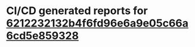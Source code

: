 # CI/CD generated reports for [6212232132b4f6fd96e6a9e05c66a6cd5e859328](https://github.com/hydephp/develop/commit/6212232132b4f6fd96e6a9e05c66a6cd5e859328)
